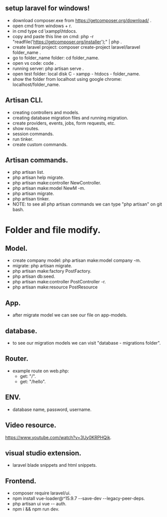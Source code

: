 ## setup laravel for windows!
* download composer.exe from https://getcomposer.org/download/ .
* open cmd from windows + r.
* in cmd type cd \xampp\htdocs.
* copy and paste this line on cmd: php -r "readfile('https://getcomposer.org/installer');" | php .
* create laravel project: composer create-project laravel/laravel folder_name .
* go to folder_name folder: cd folder_name.
* open vs code: code .
* running server: php artisan serve .
* open test folder: local disk C - xampp - htdocs - folder_name.
* show the folder from localhost using google chrome: localhost/folder_name.

## Artisan CLI.
* creating controllers and models.
* creating database migration files and running migration.
* create providers, events, jobs, form requests, etc.
* show routes.
* session commands.
* run tinker.
* create custom commands.

## Artisan commands.
* php artisan list.
* php artisan help migrate.
* php artisan make:controller NewController.
* php artisan make:model NewM -m.
* php artisan migrate.
* php artisan tinker.
* NOTE: to see all php artisan commands we can type "php artisan" on git bash.

# Folder and file modify.
## Model.
* create company model: php artisan make:model company -m.
* migrate: php artisan migrate.
* php artisan make:factory PostFactory.
* php artisan db:seed.
* php artisan make:controller PostController -r.
* php artisan make:resource PostResource
## App.
* after migrate model we can see our file on app-models.
## database.
* to see our migration models we can visit "database - migrations folder".
## Router.
* example route on web.php: 
   - get: "/".
   - get: "/hello".
## ENV.
* database name, password, username.

## Video resource.
https://www.youtube.com/watch?v=3Uy0KRPHQik.

## visual studio extension.
* laravel blade snippets and html snippets.

## Frontend.
* composer require laravel/ui.
* npm install vue-loader@^15.9.7 --save-dev --legacy-peer-deps.
* php artisan ui vue -- auth.
* npm i && npm run dev.
